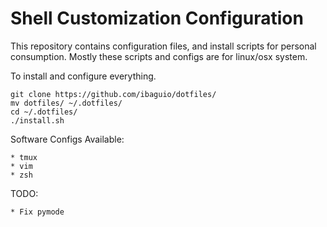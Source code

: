 # Shell Customization Configuration

This repository contains configuration files, and install scripts for personal consumption. Mostly these scripts and configs are for linux/osx system.

To install and configure everything.

    git clone https://github.com/ibaguio/dotfiles/
    mv dotfiles/ ~/.dotfiles/
    cd ~/.dotfiles/
    ./install.sh

Software Configs Available:

    * tmux
    * vim
    * zsh

TODO:

    * Fix pymode
